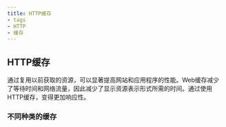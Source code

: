 ```yaml
---
title: HTTP缓存
- tags
- HTTP
- 缓存
---
```


## HTTP缓存

通过复用以前获取的资源，可以显著提高网站和应用程序的性能。Web缓存减少了等待时间和网络流量，因此减少了显示资源表示形式所需的时间。通过使用HTTP缓存，变得更加响应性。

### 不同种类的缓存

